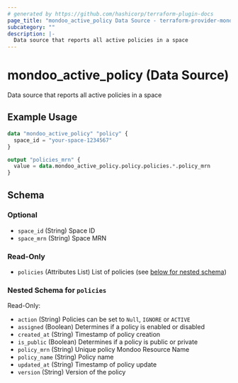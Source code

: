 ```yaml
---
# generated by https://github.com/hashicorp/terraform-plugin-docs
page_title: "mondoo_active_policy Data Source - terraform-provider-mondoo"
subcategory: ""
description: |-
  Data source that reports all active policies in a space
---
```


# mondoo_active_policy (Data Source)

Data source that reports all active policies in a space

## Example Usage

```terraform
data "mondoo_active_policy" "policy" {
  space_id = "your-space-1234567"
}

output "policies_mrn" {
  value = data.mondoo_active_policy.policy.policies.*.policy_mrn
}
```

<!-- schema generated by tfplugindocs -->
## Schema

### Optional

- `space_id` (String) Space ID
- `space_mrn` (String) Space MRN

### Read-Only

- `policies` (Attributes List) List of policies (see [below for nested schema](#nestedatt--policies))

<a id="nestedatt--policies"></a>
### Nested Schema for `policies`

Read-Only:

- `action` (String) Policies can be set to `Null`, `IGNORE` or `ACTIVE`
- `assigned` (Boolean) Determines if a policy is enabled or disabled
- `created_at` (String) Timestamp of policy creation
- `is_public` (Boolean) Determines if a policy is public or private
- `policy_mrn` (String) Unique policy Mondoo Resource Name
- `policy_name` (String) Policy name
- `updated_at` (String) Timestamp of policy update
- `version` (String) Version of the policy
